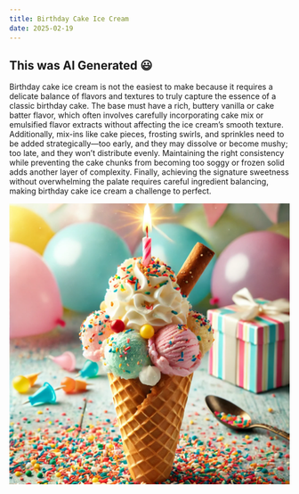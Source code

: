 ```yaml
---
title: Birthday Cake Ice Cream
date: 2025-02-19
---
```


## This was AI Generated 😃


Birthday cake ice cream is not the easiest to make because it requires a delicate balance of flavors and textures to truly capture the essence of a classic birthday cake. The base must have a rich, buttery vanilla or cake batter flavor, which often involves carefully incorporating cake mix or emulsified flavor extracts without affecting the ice cream’s smooth texture. Additionally, mix-ins like cake pieces, frosting swirls, and sprinkles need to be added strategically—too early, and they may dissolve or become mushy; too late, and they won’t distribute evenly. Maintaining the right consistency while preventing the cake chunks from becoming too soggy or frozen solid adds another layer of complexity. Finally, achieving the signature sweetness without overwhelming the palate requires careful ingredient balancing, making birthday cake ice cream a challenge to perfect.


![ice-cream.jpg](ice-cream.jpg)


